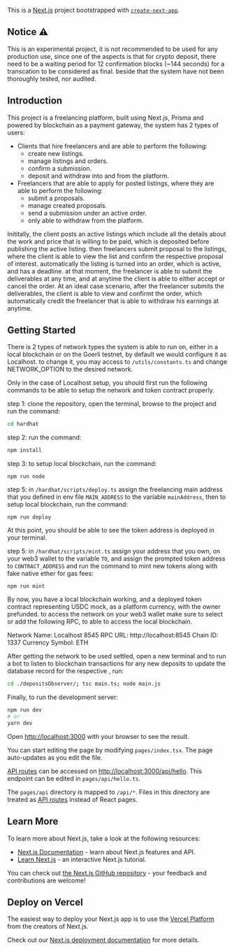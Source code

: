 This is a [Next.js](https://nextjs.org/) project bootstrapped with [`create-next-app`](https://github.com/vercel/next.js/tree/canary/packages/create-next-app).

## Notice ⚠️

This is an experimental project, it is not recommended to be used for any production use, since one of the aspects is that for crypto deposit, there need to be a waiting period for 12 confirmation blocks (~144 seconds) for a transcation to be considered as final. beside that the system have not been thoroughly tested, nor audited.

## Introduction
This project is a freelancing platform, built using Next.js, Prisma and powered by blockchain as a payment gateway, the system has 2 types of users:
- Clients that hire freelancers and are able to perform the following:
    - create new listings.
    - manage listings and orders.
    - confirm a submission.
    - deposit and withdraw into and from the platform.
- Freelancers that are able to apply for posted listings, where they are able to perform the following:
    - submit a proposals.
    - manage created proposals.
    - send a submission under an active order.
    - only able to withdraw from the platform.

Inititally, the client posts an active listings which include all the details about the work and price that is willing to be paid, which is deposited before publishing the active listing. then freelancers submit proposal to the listings, where the client is able to view the list and confirm the respective proposal of interest. automatically the listing is turned into an order, which is active, and has a deadline. at that moment, the freelancer is able to submit the deliverables at any time, and at anytime the client is able to either accept or cancel the order. At an ideal case scenario, after the freelancer submits the deliverables, the client is able to view and confirmt the order, which automatically credit the freelancer that is able to withdraw his earnings at anytime.
## Getting Started

There is 2 types of network types the system is able to run on, either in a local blockchain or on the Goerli testnet, by default we would configure it as Localhost. to change it, you may access to `/utils/constants.ts` and change NETWORK_OPTION to the desired network.

Only in the case of Localhost setup, you should first run the following commands to be able to setup the network and token contract properly.

step 1:
clone the repository, open the terminal, browse to the project and run the command:
```sh
cd hardhat
```

step 2:
run the command:
```sh
npm install
```

step 3:
to setup local blockchain, run the command:
```
npm run node

```

step 5:
in `/hardhat/scripts/deploy.ts` assign the freelancing main address that you defined in env file `MAIN_ADDRESS` to the variable `mainAddress`, then to setup local blockchain, run the command:
```
npm run deploy

```
At this point, you should be able to see the token address is deployed in your terminal.

step 5:
in `/hardhat/scripts/mint.ts` assign your address that you own, on your web3 wallet to the variable `TO`, and assign the prompted token address to `CONTRACT_ADDRESS` and run the command to mint new tokens along with fake native ether for gas fees:
```
npm run mint

```

By now, you have a local blockchain working, and a deployed token contract representing USDC mock, as a platform currency, with the owner prefunded. to access the network on your web3 wallet make sure to select or add the following RPC, to able to access the local blockchain.

Network Name: Localhost 8545
RPC URL: http://localhost:8545
Chain ID: 1337
Currency Symbol: ETH

After getting the network to be used settled, open a new terminal and to run a bot to listen to blockchain transactions for any new deposits to update the database record for the respective , run:

```bash
cd ./depositsObserver/; tsc main.ts; node main.js
```

Finally, to run the development server:
```bash
npm run dev
# or
yarn dev
```

Open [http://localhost:3000](http://localhost:3000) with your browser to see the result.

You can start editing the page by modifying `pages/index.tsx`. The page auto-updates as you edit the file.

[API routes](https://nextjs.org/docs/api-routes/introduction) can be accessed on [http://localhost:3000/api/hello](http://localhost:3000/api/hello). This endpoint can be edited in `pages/api/hello.ts`.

The `pages/api` directory is mapped to `/api/*`. Files in this directory are treated as [API routes](https://nextjs.org/docs/api-routes/introduction) instead of React pages.

## Learn More

To learn more about Next.js, take a look at the following resources:

- [Next.js Documentation](https://nextjs.org/docs) - learn about Next.js features and API.
- [Learn Next.js](https://nextjs.org/learn) - an interactive Next.js tutorial.

You can check out [the Next.js GitHub repository](https://github.com/vercel/next.js/) - your feedback and contributions are welcome!

## Deploy on Vercel

The easiest way to deploy your Next.js app is to use the [Vercel Platform](https://vercel.com/new?utm_medium=default-template&filter=next.js&utm_source=create-next-app&utm_campaign=create-next-app-readme) from the creators of Next.js.

Check out our [Next.js deployment documentation](https://nextjs.org/docs/deployment) for more details.
